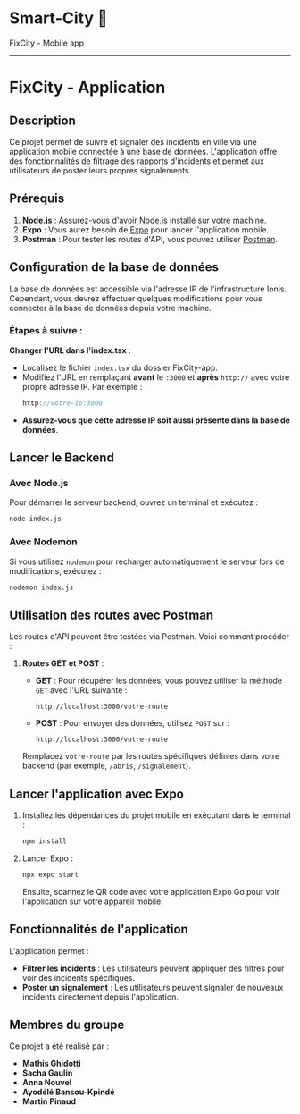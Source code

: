 # Smart-City 🧠
FixCity - Mobile app

---

# FixCity - Application

## Description
Ce projet permet de suivre et signaler des incidents en ville via une application mobile connectée à une base de données. L'application offre des fonctionnalités de filtrage des rapports d'incidents et permet aux utilisateurs de poster leurs propres signalements.

## Prérequis

1. **Node.js** : Assurez-vous d'avoir [Node.js](https://nodejs.org/) installé sur votre machine.
2. **Expo** : Vous aurez besoin de [Expo](https://expo.dev/) pour lancer l'application mobile.
3. **Postman** : Pour tester les routes d'API, vous pouvez utiliser [Postman](https://www.postman.com/).

## Configuration de la base de données

La base de données est accessible via l'adresse IP de l'infrastructure Ionis. Cependant, vous devrez effectuer quelques modifications pour vous connecter à la base de données depuis votre machine.

### Étapes à suivre :
**Changer l'URL dans l'index.tsx** :
   - Localisez le fichier `index.tsx` du dossier FixCity-app.
   - Modifiez l'URL en remplaçant **avant** le `:3000` et **après** `http://` avec votre propre adresse IP. Par exemple :
     ```javascript
     http://votre-ip:3000
     ```
   - **Assurez-vous que cette adresse IP soit aussi présente dans la base de données**.

## Lancer le Backend

### Avec Node.js

Pour démarrer le serveur backend, ouvrez un terminal et exécutez :

```bash
node index.js
```

### Avec Nodemon

Si vous utilisez `nodemon` pour recharger automatiquement le serveur lors de modifications, exécutez :

```bash
nodemon index.js
```

## Utilisation des routes avec Postman

Les routes d'API peuvent être testées via Postman. Voici comment procéder :

1. **Routes GET et POST** :
   - **GET** : Pour récupérer les données, vous pouvez utiliser la méthode `GET` avec l'URL suivante :
     ```
     http://localhost:3000/votre-route
     ```
   - **POST** : Pour envoyer des données, utilisez `POST` sur :
     ```
     http://localhost:3000/votre-route
     ```

   Remplacez `votre-route` par les routes spécifiques définies dans votre backend (par exemple, `/abris`, `/signalement`).

## Lancer l'application avec Expo

1. Installez les dépendances du projet mobile en exécutant dans le terminal :
   ```bash
   npm install
   ```

2. Lancer Expo :
   ```bash
   npx expo start
   ```

   Ensuite, scannez le QR code avec votre application Expo Go pour voir l'application sur votre appareil mobile.

## Fonctionnalités de l'application

L'application permet :

- **Filtrer les incidents** : Les utilisateurs peuvent appliquer des filtres pour voir des incidents spécifiques.
- **Poster un signalement** : Les utilisateurs peuvent signaler de nouveaux incidents directement depuis l'application.

## Membres du groupe

Ce projet a été réalisé par :
- **Mathis Ghidotti**
- **Sacha Gaulin**
- **Anna Nouvel**
- **Ayodélé Bansou-Kpindé**
- **Martin Pinaud**